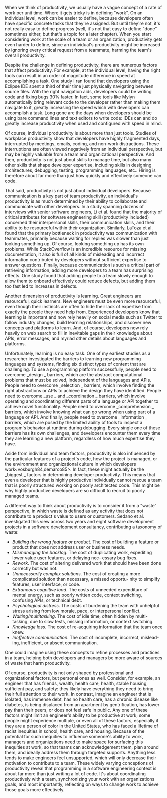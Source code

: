 When we think of productivity, we usually have a vague concept of a rate of work per unit time. Where it gets tricky is in defining "work". On an individual level, work can be easier to define, because developers often have specific concrete tasks that they're assigned. But until they're not, it's not really easy to define progress (well, it's not that easy to define "done" sometimes either, but that's a topic for a later chapter). When you start considering work at the scale of a team or an organization, productivity gets even harder to define, since an individual's productivity might be increased by ignoring every critical request from a teammate, harming the team's overall productivity.

Despite the challenge in defining productivity, there are numerous factors that affect productivity. For example, at the individual level, having the right tools can result in an order of magnitude difference in speed at accomplishing a task.  One study I ran found that developers using the Eclipse IDE spent a third of their time just physically navigating between source files<ko05>. With the right navigation aids, developers could be writing code and fixing bugs 30% faster. In fact, some tools like Mylyn automatically bring relevant code to the developer rather than making them navigate to it, greatly increasing the speed which with developers can accomplish a task<kersten06>. Long gone are the days when developers should be using bare command lines and text editors to write code: IDEs can and do greatly increase productivity when used and configured with speed in mind.

Of course, individual productivity is about more than just tools. Studies of workplace productivity show that developers have highly fragmented days, interrupted by meetings, emails, coding, and non-work distractions<meyer17>. These interruptions are often viewed negatively from an individual perspective<northrup16>, but may be highly valuable from a team and organizational perspective. And then, productivity is not just about skills to manage time, but also many other skills that shape developer expertise, including skills in designing architectures, debugging, testing, programming languages, etc.<baltes18>. Hiring is therefore about far more than just how quickly and effectively someone can code<bartram16>.

That said, productivity is not just about individual developers. Because communication is a key part of team productivity, an individual's productivity is as much determined by their ability to collaborate and communicate with other developers. In a study spanning dozens of interviews with senior software engineers, Li et al. found that the majority of critical attributes for software engineering skill (productivity included) concerned their interpersonal skills, their communication skills, and their ability to be resourceful within their organization<li15>. Similarly, LaToza et al. found that the primary bottleneck in productivity was communication with teammates, primarily because waiting for replies was slower than just looking something up<latoza06>. Of course, looking something up has its own problems. While StackOverflow is an incredible resource for missing documentation<mamykina11>, it also is full of all kinds of misleading and incorrect information contributed by developers without sufficient expertise to answer questions<barua14>. Finally, because communication is such a critical part of retrieving information, adding more developers to a team has surprising effects. One study found that adding people to a team slowly enough to allow them to onboard effectively could reduce defects, but adding them too fast led to increases in defects<meneely11>. 

Another dimension of productivity is learning. Great engineers are resourceful, quick learners<li15>. New engineers must be even more resourceful, even though their instincts are often to hide their lack of expertise from exactly the people they need help from<begel08>. Experienced developers know that learning is important and now rely heavily on social media such as Twitter to follow industry changes, build learning relationships, and discover new concepts and platforms to learn<singer14>. And, of course, developers now rely heavily on web search to fill in inevitable gaps in their knowledge about APIs, error messages, and myriad other details about languages and platforms<xia17>. 

Unfortunately, learning is no easy task. One of my earliest studies as a researcher investigated the barriers to learning new programming languages and systems, finding six distinct types of content that are challenging<ko04>. To use a programming platform successfully, people need to overcome  _design _ barriers, which are the abstract computational problems that must be solved, independent of the languages and APIs. People need to overcome  _selection _ barriers, which involve finding the right abstractions or APIs to achieve the design they have identified. People need to overcome  _use _ and  _coordination _ barriers, which involve operating and coordinating different parts of a language or API together to achieve novel functionality. People need to overcome  _comprehension _ barriers, which involve knowing what can go wrong when using part of a language or API. And finally, people need to overcome  _information _ barriers, which are posed by the limited ability of tools to inspect a program's behavior at runtime during debugging. Every single one of these barriers has its own challenges, and developers encounter them every time they are learning a new platform, regardless of how much expertise they have. 

Aside from individual and team factors, productivity is also influenced by the particular features of a project's code, how the project is managed, or the environment and organizational culture in which developers work<vosburgh84,demarco85>. In fact, these might actually be the  _biggest _ factors in determining developer productivity. This means that even a developer that is highly productive individually cannot rescue a team that is poorly structured working on poorly architected code. This might be why highly productive developers are so difficult to recruit to poorly managed teams. 

A different way to think about productivity is to consider it from a "waste" perspective, in which waste is defined as any activity that does not contribute to a product's value to users or customers. Sedano et al. investigated this view across two years and eight software development projects in a software development consultancy<sedano17>, contributing a taxonomy of waste: 
		
* *Building the wrong feature or product*. The cost of building a feature or product that does not address user or business needs.
* *Mismanaging the backlog*. The cost of duplicating work, expediting lower value user features, or delaying nec- essary bug fixes.
* *Rework*. The cost of altering delivered work that should have been done correctly but was not.
* *Unnecessarily complex solutions*. The cost of creating a more complicated solution than necessary, a missed opportu- nity to simplify features, user interface, or code.
* *Extraneous cognitive load*. The costs of unneeded expenditure of mental energy, such as poorly written code, context switching, confusing APIs, or technical debt. 
* *Psychological distress*. The costs of burdening the team with unhelpful stress arising from low morale, pace, or interpersonal conflict.
* *Waiting/multitasking*. The cost of idle time, often hidden by multi-tasking, due to slow tests, missing information, or context switching.
* *Knowledge loss*. The cost of re-acquiring information that the team once knew.
* *Ineffective communication*. The cost of incomplete, incorrect, mislead- ing, inefficient, or absent communication.
		
One could imagine using these concepts to refine processes and practices in a team, helping both developers and managers be more aware of sources of waste that harm productivity. 

Of course, productivity is not only shaped by professional and organizational factors, but personal ones as well. Consider, for example, an engineer that has friends, wealth, health care, health, stable housing, sufficient pay, and safety: they likely have everything they need to bring their full attention to their work. In contrast, imagine an engineer that is isolated, has immense debt, has no health care, has a chronic disease like diabetes, is being displaced from an apartment by gentrification, has lower pay than their peers, or does not feel safe in public. Any one of these factors might limit an engineer's ability to be productive at work; some people might experience multiple, or even all of these factors, especially if they are a person of color in the United States, who has faced a lifetime of racist inequities in school, health care, and housing. Because of the potential for such inequities to influence someone's ability to work, managers and organizations need to make space for surfacing this inequities at work, so that teams can acknowledgement them, plan around them, and ideally address them through targeted supports. Anything less tends to make engineers feel unsupported, which will only decrease their motivation to contribute to a team.  These widely varying conceptions of productivity reveal that programming in a software engineering context is about far more than just writing a lot of code. It's about coordinating productively with a team, synchronizing your work with an organizations goals, and most importantly, reflecting on ways to change work to achieve those goals more effectively.